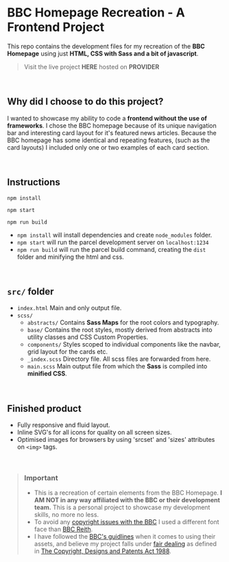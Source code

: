 # BBC Homepage Recreation - A Frontend Project

This repo contains the development files for my recreation of the **BBC Homepage** using just **HTML, CSS with Sass and a bit of javascript**.

> Visit the live project **HERE** hosted on **PROVIDER**

<br>

## Why did I choose to do this project?

I wanted to showcase my ability to code a **frontend without the use of frameworks**. I chose the BBC homepage because of its unique navigation
bar and interesting card layout for it's featured news articles. Because the BBC homepage has some identical and repeating features, (such as the card layouts) I included only one or two examples of each card section.

<br>

## Instructions

```
npm install

npm start

npm run build
```

- `npm install` will install dependencies and create `node_modules` folder.
- `npm start` will run the parcel development server on `localhost:1234`
- `npm run build` will run the parcel build command, creating the `dist` folder and minifying the html and css.

<br>

## `src/` folder

- `index.html` Main and only output file.
- `scss/`
  - `abstracts/` Contains **Sass Maps** for the root colors and typography.
  - `base/` Contains the root styles, mostly derived from abstracts into utility classes and CSS Custom Properties.
  - `components/` Styles scoped to individual components like the navbar, grid layout for the cards etc.
  - `_index.scss` Directory file. All scss files are forwarded from here.
  - `main.scss` Main output file from which the **Sass** is compiled into **minified CSS**.

<br>

## Finished product

- Fully responsive and fluid layout.
- Inline SVG's for all icons for quality on all screen sizes.
- Optimised images for browsers by using 'srcset' and 'sizes' attributes on `<img>` tags.

<br>

> ### Important
>
> - This is a recreation of certain elements from the BBC Homepage. **I AM NOT in any way affiliated with the BBC or their development team.** This is a personal project to showcase my development skills, no more no less.
> - To avoid any [copyright issues with the BBC] I used a different font face than [BBC Reith].
> - I have followed the [BBC's guidlines] when it comes to using their assets, and believe my project falls under [fair dealing] as defined in [The Copyright, Designs and Patents Act 1988].

[copyright issues with the bbc]: https://www.bbc.co.uk/branding/reith-font
[bbc reith]: https://www.bbc.co.uk/gel/articles/introducing-bbc-reith
[fair dealing]: https://www.gov.uk/guidance/exceptions-to-copyright#fair-dealing
[bbc's guidlines]: https://www.bbc.co.uk/branding/logo-use/student
[the copyright, designs and patents act 1988]: https://www.legislation.gov.uk/ukpga/1988/48/section/29/1993-11-05?timeline=true

